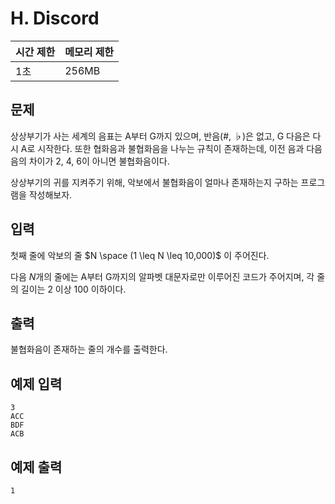 # H. Discord

| 시간 제한 | 메모리 제한 |
| --- | --- |
| 1초 | 256MB |

## 문제

상상부기가 사는 세계의 음표는 A부터 G까지 있으며, 반음(#, ♭)은 없고, G 다음은 다시 A로 시작한다. 또한 협화음과 불협화음을 나누는 규칙이 존재하는데, 이전 음과 다음 음의 차이가 2, 4, 6이 아니면 불협화음이다.

상상부기의 귀를 지켜주기 위해, 악보에서 불협화음이 얼마나 존재하는지 구하는 프로그램을 작성해보자.

## 입력

첫째 줄에 악보의 줄 $N \space (1 \leq N \leq 10,000)$ 이 주어진다.

다음 $N$개의 줄에는 A부터 G까지의 알파벳 대문자로만 이루어진 코드가 주어지며, 각 줄의 길이는 2 이상 100 이하이다.

## 출력

불협화음이 존재하는 줄의 개수를 출력한다.

## 예제 입력

```
3
ACC
BDF
ACB
```

## 예제 출력

```
1
```
